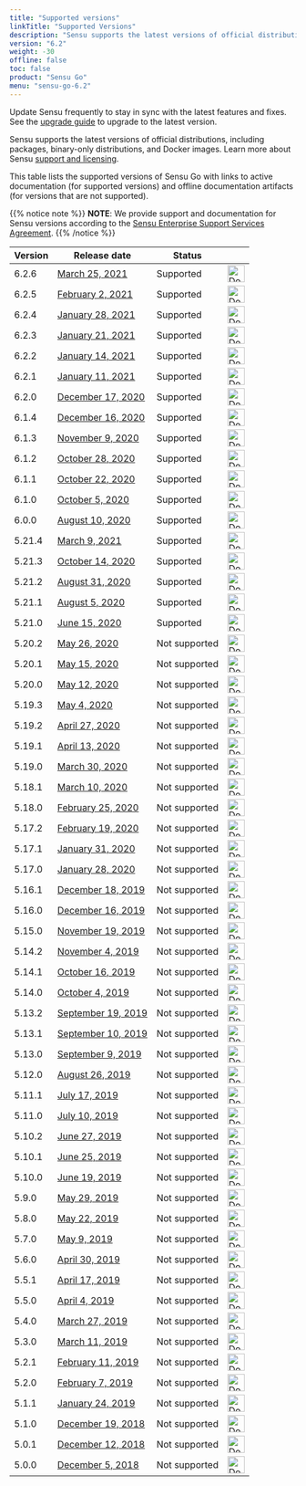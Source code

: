 ```yaml
---
title: "Supported versions"
linkTitle: "Supported Versions"
description: "Sensu supports the latest versions of official distributions, including packages, binary-only distributions, and Docker images. Read this article to learn about supported versions of Sensu."
version: "6.2"
weight: -30
offline: false
toc: false
product: "Sensu Go"
menu: "sensu-go-6.2"
---
```


Update Sensu frequently to stay in sync with the latest features and fixes.
See the [upgrade guide][1] to upgrade to the latest version.

Sensu supports the latest versions of official distributions, including packages, binary-only distributions, and Docker images.
Learn more about Sensu [support and licensing][2].

This table lists the supported versions of Sensu Go with links to active documentation (for supported versions) and offline documentation artifacts (for versions that are not supported).

{{% notice note %}}
**NOTE**: We provide support and documentation for Sensu versions according to the [Sensu Enterprise Support Services Agreement](https://sensu.io/licenses/sensu-support-services#4.-software-releases.).
{{% /notice %}}

| Version | Release date     | Status    |     |
| ------- |   -------------- | --------- | --- |
6.2.6 | [March 25, 2021][63] | Supported | <a href="https://sensu-docs.s3.amazonaws.com/pdfs/sensu-go-6-2_sensu-docs.pdf"><img src="/images/download-icon.png" width="30" height="30" title="Download Offline Docs" alt="Download Offline Docs"></a>
6.2.5 | [February 2, 2021][60] | Supported | <a href="https://sensu-docs.s3.amazonaws.com/pdfs/sensu-go-6-2_sensu-docs.pdf"><img src="/images/download-icon.png" width="30" height="30" title="Download Offline Docs" alt="Download Offline Docs"></a>
6.2.4 | [January 28, 2021][59] | Supported | <a href="https://sensu-docs.s3.amazonaws.com/pdfs/sensu-go-6-2_sensu-docs.pdf"><img src="/images/download-icon.png" width="30" height="30" title="Download Offline Docs" alt="Download Offline Docs"></a>
6.2.3 | [January 21, 2021][58] | Supported | <a href="https://sensu-docs.s3.amazonaws.com/pdfs/sensu-go-6-2_sensu-docs.pdf"><img src="/images/download-icon.png" width="30" height="30" title="Download Offline Docs" alt="Download Offline Docs"></a>
6.2.2 | [January 14, 2021][57] | Supported | <a href="https://sensu-docs.s3.amazonaws.com/pdfs/sensu-go-6-2_sensu-docs.pdf"><img src="/images/download-icon.png" width="30" height="30" title="Download Offline Docs" alt="Download Offline Docs"></a>
6.2.1 | [January 11, 2021][56] | Supported | <a href="https://sensu-docs.s3.amazonaws.com/pdfs/sensu-go-6-2_sensu-docs.pdf"><img src="/images/download-icon.png" width="30" height="30" title="Download Offline Docs" alt="Download Offline Docs"></a>
6.2.0 | [December 17, 2020][55] | Supported | <a href="https://sensu-docs.s3.amazonaws.com/pdfs/sensu-go-6-2_sensu-docs.pdf"><img src="/images/download-icon.png" width="30" height="30" title="Download Offline Docs" alt="Download Offline Docs"></a>
6.1.4 | [December 16, 2020][54] | Supported | <a href="https://sensu-docs.s3.amazonaws.com/pdfs/sensu-go-6-1_sensu-docs.pdf"><img src="/images/download-icon.png" width="30" height="30" title="Download Offline Docs" alt="Download Offline Docs"></a>
6.1.3 | [November 9, 2020][53] | Supported | <a href="https://sensu-docs.s3.amazonaws.com/pdfs/sensu-go-6-1_sensu-docs.pdf"><img src="/images/download-icon.png" width="30" height="30" title="Download Offline Docs" alt="Download Offline Docs"></a>
6.1.2 | [October 28, 2020][52] | Supported | <a href="https://sensu-docs.s3.amazonaws.com/pdfs/sensu-go-6-1_sensu-docs.pdf"><img src="/images/download-icon.png" width="30" height="30" title="Download Offline Docs" alt="Download Offline Docs"></a>
6.1.1 | [October 22, 2020][51] | Supported | <a href="https://sensu-docs.s3.amazonaws.com/pdfs/sensu-go-6-1_sensu-docs.pdf"><img src="/images/download-icon.png" width="30" height="30" title="Download Offline Docs" alt="Download Offline Docs"></a>
6.1.0 | [October 5, 2020][49] | Supported | <a href="https://sensu-docs.s3.amazonaws.com/pdfs/sensu-go-6-1_sensu-docs.pdf"><img src="/images/download-icon.png" width="30" height="30" title="Download Offline Docs" alt="Download Offline Docs"></a>
6.0.0 | [August 10, 2020][47] | Supported | <a href="https://sensu-docs.s3.amazonaws.com/pdfs/sensu-go-6-0_sensu-docs.pdf"><img src="/images/download-icon.png" width="30" height="30" title="Download Offline Docs" alt="Download Offline Docs"></a>
5.21.4 | [March 9, 2021][61] | Supported | <a href="https://sensu-docs.s3.amazonaws.com/pdfs/sensu-go-5-21_sensu-docs.pdf"><img src="/images/download-icon.png" width="30" height="30" title="Download Offline Docs" alt="Download Offline Docs"></a>
5.21.3 | [October 14, 2020][50] | Supported | <a href="https://sensu-docs.s3.amazonaws.com/pdfs/sensu-go-5-21_sensu-docs.pdf"><img src="/images/download-icon.png" width="30" height="30" title="Download Offline Docs" alt="Download Offline Docs"></a>
5.21.2 | [August 31, 2020][48] | Supported | <a href="https://sensu-docs.s3.amazonaws.com/pdfs/sensu-go-5-21_sensu-docs.pdf"><img src="/images/download-icon.png" width="30" height="30" title="Download Offline Docs" alt="Download Offline Docs"></a>
5.21.1 | [August 5, 2020][46] | Supported | <a href="https://sensu-docs.s3.amazonaws.com/pdfs/sensu-go-5-21_sensu-docs.pdf"><img src="/images/download-icon.png" width="30" height="30" title="Download Offline Docs" alt="Download Offline Docs"></a>
5.21.0 | [June 15, 2020][45] | Supported | <a href="https://sensu-docs.s3.amazonaws.com/pdfs/sensu-go-5-21_sensu-docs.pdf"><img src="/images/download-icon.png" width="30" height="30" title="Download Offline Docs" alt="Download Offline Docs"></a>
5.20.2 | [May 26, 2020][44] | Not supported | <a href="https://sensu-docs.s3.amazonaws.com/pdfs/sensu-go-5-20_sensu-docs.pdf"><img src="/images/download-icon.png" width="30" height="30" title="Download Offline Docs" alt="Download Offline Docs"></a>
5.20.1 | [May 15, 2020][43] | Not supported | <a href="https://sensu-docs.s3.amazonaws.com/pdfs/sensu-go-5-20_sensu-docs.pdf"><img src="/images/download-icon.png" width="30" height="30" title="Download Offline Docs" alt="Download Offline Docs"></a>
5.20.0 | [May 12, 2020][42] | Not supported | <a href="https://sensu-docs.s3.amazonaws.com/pdfs/sensu-go-5-20_sensu-docs.pdf"><img src="/images/download-icon.png" width="30" height="30" title="Download Offline Docs" alt="Download Offline Docs"></a>
5.19.3 | [May 4, 2020][41] | Not supported | <a href="https://sensu-docs.s3.amazonaws.com/pdfs/sensu-go-5-19_sensu-docs.pdf"><img src="/images/download-icon.png" width="30" height="30" title="Download Offline Docs" alt="Download Offline Docs"></a>
5.19.2 | [April 27, 2020][40] | Not supported | <a href="https://sensu-docs.s3.amazonaws.com/pdfs/sensu-go-5-19_sensu-docs.pdf"><img src="/images/download-icon.png" width="30" height="30" title="Download Offline Docs" alt="Download Offline Docs"></a>
5.19.1 | [April 13, 2020][39] | Not supported | <a href="https://sensu-docs.s3.amazonaws.com/pdfs/sensu-go-5-19_sensu-docs.pdf"><img src="/images/download-icon.png" width="30" height="30" title="Download Offline Docs" alt="Download Offline Docs"></a>
5.19.0 | [March 30, 2020][38] | Not supported | <a href="https://sensu-docs.s3.amazonaws.com/pdfs/sensu-go-5-19_sensu-docs.pdf"><img src="/images/download-icon.png" width="30" height="30" title="Download Offline Docs" alt="Download Offline Docs"></a>
5.18.1 | [March 10, 2020][37] | Not supported | <a href="https://sensu-docs.s3.amazonaws.com/pdfs/sensu-go-5-18_sensu-docs.pdf"><img src="/images/download-icon.png" width="30" height="30" title="Download Offline Docs" alt="Download Offline Docs"></a>
5.18.0 | [February 25, 2020][36] | Not supported | <a href="https://sensu-docs.s3.amazonaws.com/pdfs/sensu-go-5-18_sensu-docs.pdf"><img src="/images/download-icon.png" width="30" height="30" title="Download Offline Docs" alt="Download Offline Docs"></a>
5.17.2 | [February 19, 2020][35] | Not supported | <a href="https://sensu-docs.s3.amazonaws.com/pdfs/sensu-go-5-17_sensu-docs.pdf"><img src="/images/download-icon.png" width="30" height="30" title="Download Offline Docs" alt="Download Offline Docs"></a>
5.17.1 | [January 31, 2020][34] | Not supported | <a href="https://sensu-docs.s3.amazonaws.com/pdfs/sensu-go-5-17_sensu-docs.pdf"><img src="/images/download-icon.png" width="30" height="30" title="Download Offline Docs" alt="Download Offline Docs"></a>
5.17.0 | [January 28, 2020][33] | Not supported | <a href="https://sensu-docs.s3.amazonaws.com/pdfs/sensu-go-5-17_sensu-docs.pdf"><img src="/images/download-icon.png" width="30" height="30" title="Download Offline Docs" alt="Download Offline Docs"></a>
5.16.1 | [December 18, 2019][32] | Not supported | <a href="https://sensu-docs.s3.amazonaws.com/pdfs/sensu-go-5-16_sensu-docs.pdf"><img src="/images/download-icon.png" width="30" height="30" title="Download Offline Docs" alt="Download Offline Docs"></a>
5.16.0 | [December 16, 2019][31] | Not supported | <a href="https://sensu-docs.s3.amazonaws.com/pdfs/sensu-go-5-16_sensu-docs.pdf"><img src="/images/download-icon.png" width="30" height="30" title="Download Offline Docs" alt="Download Offline Docs"></a>
5.15.0 | [November 19, 2019][30] | Not supported | <a href="https://sensu-docs.s3.amazonaws.com/pdfs/sensu-go-5-15_sensu-docs.pdf"><img src="/images/download-icon.png" width="30" height="30" title="Download Offline Docs" alt="Download Offline Docs"></a>
5.14.2 | [November 4, 2019][29]  | Not supported | <a href="https://sensu-docs.s3.amazonaws.com/pdfs/sensu-go-5-14_sensu-docs.pdf"><img src="/images/download-icon.png" width="30" height="30" title="Download Offline Docs" alt="Download Offline Docs"></a>
5.14.1 | [October 16, 2019][28]  | Not supported | <a href="https://sensu-docs.s3.amazonaws.com/pdfs/sensu-go-5-14_sensu-docs.pdf"><img src="/images/download-icon.png" width="30" height="30" title="Download Offline Docs" alt="Download Offline Docs"></a>
5.14.0 | [October 4, 2019][27]   | Not supported | <a href="https://sensu-docs.s3.amazonaws.com/pdfs/sensu-go-5-14_sensu-docs.pdf"><img src="/images/download-icon.png" width="30" height="30" title="Download Offline Docs" alt="Download Offline Docs"></a>
5.13.2 | [September 19, 2019][26] | Not supported | <a href="https://sensu-docs.s3.amazonaws.com/pdfs/sensu-go-5-13_sensu-docs.pdf"><img src="/images/download-icon.png" width="30" height="30" title="Download Offline Docs" alt="Download Offline Docs"></a>
5.13.1 | [September 10, 2019][25] | Not supported | <a href="https://sensu-docs.s3.amazonaws.com/pdfs/sensu-go-5-13_sensu-docs.pdf"><img src="/images/download-icon.png" width="30" height="30" title="Download Offline Docs" alt="Download Offline Docs"></a>
5.13.0 | [September 9, 2019][24] | Not supported | <a href="https://sensu-docs.s3.amazonaws.com/pdfs/sensu-go-5-13_sensu-docs.pdf"><img src="/images/download-icon.png" width="30" height="30" title="Download Offline Docs" alt="Download Offline Docs"></a>
5.12.0 | [August 26, 2019][23]  | Not supported | <a href="https://sensu-docs.s3.amazonaws.com/pdfs/sensu-go-5-12_sensu-docs.pdf"><img src="/images/download-icon.png" width="30" height="30" title="Download Offline Docs" alt="Download Offline Docs"></a>
5.11.1 | [July 17, 2019][22]    | Not supported | <a href="https://sensu-docs.s3.amazonaws.com/pdfs/sensu-go-5-11_sensu-docs.pdf"><img src="/images/download-icon.png" width="30" height="30" title="Download Offline Docs" alt="Download Offline Docs"></a>
5.11.0 | [July 10, 2019][21]     | Not supported | <a href="https://sensu-docs.s3.amazonaws.com/pdfs/sensu-go-5-11_sensu-docs.pdf"><img src="/images/download-icon.png" width="30" height="30" title="Download Offline Docs" alt="Download Offline Docs"></a>
5.10.2 | [June 27, 2019][20]     | Not supported | <a href="https://sensu-docs.s3.amazonaws.com/pdfs/sensu-go-5-10_sensu-docs.pdf"><img src="/images/download-icon.png" width="30" height="30" title="Download Offline Docs" alt="Download Offline Docs"></a>
5.10.1 | [June 25, 2019][19]     | Not supported | <a href="https://sensu-docs.s3.amazonaws.com/pdfs/sensu-go-5-10_sensu-docs.pdf"><img src="/images/download-icon.png" width="30" height="30" title="Download Offline Docs" alt="Download Offline Docs"></a>
5.10.0 | [June 19, 2019][18]      | Not supported | <a href="https://sensu-docs.s3.amazonaws.com/pdfs/sensu-go-5-10_sensu-docs.pdf"><img src="/images/download-icon.png" width="30" height="30" title="Download Offline Docs" alt="Download Offline Docs"></a>
5.9.0 | [May 29, 2019][17]        | Not supported | <a href="https://sensu-docs.s3.amazonaws.com/pdfs/sensu-go-5-9_sensu-docs.pdf"><img src="/images/download-icon.png" width="30" height="30" title="Download Offline Docs" alt="Download Offline Docs"></a>
5.8.0 | [May 22, 2019][16]        | Not supported | <a href="https://sensu-docs.s3.amazonaws.com/pdfs/sensu-go-5-8_sensu-docs.pdf"><img src="/images/download-icon.png" width="30" height="30" title="Download Offline Docs" alt="Download Offline Docs"></a>
5.7.0 | [May 9, 2019][15]         | Not supported | <a href="https://sensu-docs.s3.amazonaws.com/pdfs/sensu-go-5-7_sensu-docs.pdf"><img src="/images/download-icon.png" width="30" height="30" title="Download Offline Docs" alt="Download Offline Docs"></a>
5.6.0 | [April 30, 2019][14]      | Not supported | <a href="https://sensu-docs.s3.amazonaws.com/pdfs/sensu-go-5-6_sensu-docs.pdf"><img src="/images/download-icon.png" width="30" height="30" title="Download Offline Docs" alt="Download Offline Docs"></a>
5.5.1 | [April 17, 2019][13]      | Not supported | <a href="https://sensu-docs.s3.amazonaws.com/pdfs/sensu-go-5-5_sensu-docs.pdf"><img src="/images/download-icon.png" width="30" height="30" title="Download Offline Docs" alt="Download Offline Docs"></a>
5.5.0 | [April 4, 2019][12]       | Not supported | <a href="https://sensu-docs.s3.amazonaws.com/pdfs/sensu-go-5-5_sensu-docs.pdf"><img src="/images/download-icon.png" width="30" height="30" title="Download Offline Docs" alt="Download Offline Docs"></a>
5.4.0 | [March 27, 2019][11]      | Not supported | <a href="https://sensu-docs.s3.amazonaws.com/pdfs/sensu-go-5-4_sensu-docs.pdf"><img src="/images/download-icon.png" width="30" height="30" title="Download Offline Docs" alt="Download Offline Docs"></a>
5.3.0 | [March 11, 2019][10]      | Not supported | <a href="https://sensu-docs.s3.amazonaws.com/pdfs/sensu-go-5-3_sensu-docs.pdf"><img src="/images/download-icon.png" width="30" height="30" title="Download Offline Docs" alt="Download Offline Docs"></a>
5.2.1 | [February 11, 2019][9]    | Not supported | <a href="https://sensu-docs.s3.amazonaws.com/pdfs/sensu-go-5-2_sensu-docs.pdf"><img src="/images/download-icon.png" width="30" height="30" title="Download Offline Docs" alt="Download Offline Docs"></a>
5.2.0 | [February 7, 2019][8]    | Not supported | <a href="https://sensu-docs.s3.amazonaws.com/pdfs/sensu-go-5-2_sensu-docs.pdf"><img src="/images/download-icon.png" width="30" height="30" title="Download Offline Docs" alt="Download Offline Docs"></a>
5.1.1 | [January 24, 2019][7]     | Not supported | <a href="https://sensu-docs.s3.amazonaws.com/pdfs/sensu-go-5-1_sensu-docs.pdf"><img src="/images/download-icon.png" width="30" height="30" title="Download Offline Docs" alt="Download Offline Docs"></a>
5.1.0 | [December 19, 2018][6]    | Not supported | <a href="https://sensu-docs.s3.amazonaws.com/pdfs/sensu-go-5-1_sensu-docs.pdf"><img src="/images/download-icon.png" width="30" height="30" title="Download Offline Docs" alt="Download Offline Docs"></a>
5.0.1 | [December 12, 2018][5]    | Not supported | <a href="https://sensu-docs.s3.amazonaws.com/pdfs/sensu-go-5-0_sensu-docs.pdf"><img src="/images/download-icon.png" width="30" height="30" title="Download Offline Docs" alt="Download Offline Docs"></a>
5.0.0 | [December 5, 2018][4]     | Not supported | <a href="https://sensu-docs.s3.amazonaws.com/pdfs/sensu-go-5-0_sensu-docs.pdf"><img src="/images/download-icon.png" width="30" height="30" title="Download Offline Docs" alt="Download Offline Docs"></a>

[1]: https://docs.sensu.io/sensu-go/latest/installation/upgrade/
[2]: https://docs.sensu.io/sensu-go/latest/commercial/
[3]: https://sensu.io/licenses/sensu-support-services#4.-software-releases.
[4]: https://docs.sensu.io/sensu-go/latest/release-notes/#500-release-notes
[5]: https://docs.sensu.io/sensu-go/latest/release-notes/#501-release-notes
[6]: https://docs.sensu.io/sensu-go/latest/release-notes/#510-release-notes
[7]: https://docs.sensu.io/sensu-go/latest/release-notes/#511-release-notes
[8]: https://docs.sensu.io/sensu-go/latest/release-notes/#520-release-notes
[9]: https://docs.sensu.io/sensu-go/latest/release-notes/#521-release-notes
[10]: https://docs.sensu.io/sensu-go/latest/release-notes/#530-release-notes
[11]: https://docs.sensu.io/sensu-go/latest/release-notes/#540-release-notes
[12]: https://docs.sensu.io/sensu-go/latest/release-notes/#550-release-notes
[13]: https://docs.sensu.io/sensu-go/latest/release-notes/#551-release-notes
[14]: https://docs.sensu.io/sensu-go/latest/release-notes/#560-release-notes
[15]: https://docs.sensu.io/sensu-go/latest/release-notes/#570-release-notes
[16]: https://docs.sensu.io/sensu-go/latest/release-notes/#580-release-notes
[17]: https://docs.sensu.io/sensu-go/latest/release-notes/#590-release-notes
[18]: https://docs.sensu.io/sensu-go/latest/release-notes/#5100-release-notes
[19]: https://docs.sensu.io/sensu-go/latest/release-notes/#5101-release-notes
[20]: https://docs.sensu.io/sensu-go/latest/release-notes/#5102-release-notes
[21]: https://docs.sensu.io/sensu-go/latest/release-notes/#5110-release-notes
[22]: https://docs.sensu.io/sensu-go/latest/release-notes/#5111-release-notes
[23]: https://docs.sensu.io/sensu-go/latest/release-notes/#5120-release-notes
[24]: https://docs.sensu.io/sensu-go/latest/release-notes/#5130-release-notes
[25]: https://docs.sensu.io/sensu-go/latest/release-notes/#5131-release-notes
[26]: https://docs.sensu.io/sensu-go/latest/release-notes/#5132-release-notes
[27]: https://docs.sensu.io/sensu-go/latest/release-notes/#5140-release-notes
[28]: https://docs.sensu.io/sensu-go/latest/release-notes/#5141-release-notes
[29]: https://docs.sensu.io/sensu-go/latest/release-notes/#5142-release-notes
[30]: https://docs.sensu.io/sensu-go/latest/release-notes/#5150-release-notes
[31]: https://docs.sensu.io/sensu-go/latest/release-notes/#5160-release-notes
[32]: https://docs.sensu.io/sensu-go/latest/release-notes/#5161-release-notes
[33]: https://docs.sensu.io/sensu-go/latest/release-notes/#5170-release-notes
[34]: https://docs.sensu.io/sensu-go/latest/release-notes/#5171-release-notes
[35]: https://docs.sensu.io/sensu-go/latest/release-notes/#5172-release-notes
[36]: https://docs.sensu.io/sensu-go/latest/release-notes/#5180-release-notes
[37]: https://docs.sensu.io/sensu-go/latest/release-notes/#5181-release-notes
[38]: https://docs.sensu.io/sensu-go/latest/release-notes/#5190-release-notes
[39]: https://docs.sensu.io/sensu-go/latest/release-notes/#5191-release-notes
[40]: https://docs.sensu.io/sensu-go/latest/release-notes/#5192-release-notes
[41]: https://docs.sensu.io/sensu-go/latest/release-notes/#5193-release-notes
[42]: https://docs.sensu.io/sensu-go/latest/release-notes/#5200-release-notes
[43]: https://docs.sensu.io/sensu-go/latest/release-notes/#5201-release-notes
[44]: https://docs.sensu.io/sensu-go/latest/release-notes/#5202-release-notes
[45]: https://docs.sensu.io/sensu-go/latest/release-notes/#5210-release-notes
[46]: https://docs.sensu.io/sensu-go/latest/release-notes/#5211-release-notes
[47]: https://docs.sensu.io/sensu-go/latest/release-notes/#600-release-notes
[48]: https://docs.sensu.io/sensu-go/latest/release-notes/#5212-release-notes
[49]: https://docs.sensu.io/sensu-go/latest/release-notes/#610-release-notes
[50]: https://docs.sensu.io/sensu-go/latest/release-notes/#5213-release-notes
[51]: https://docs.sensu.io/sensu-go/latest/release-notes/#611-release-notes
[52]: https://docs.sensu.io/sensu-go/latest/release-notes/#612-release-notes
[53]: https://docs.sensu.io/sensu-go/latest/release-notes/#613-release-notes
[54]: https://docs.sensu.io/sensu-go/latest/release-notes/#614-release-notes
[55]: https://docs.sensu.io/sensu-go/latest/release-notes/#620-release-notes
[56]: https://docs.sensu.io/sensu-go/latest/release-notes/#621-release-notes
[57]: https://docs.sensu.io/sensu-go/latest/release-notes/#622-release-notes
[58]: https://docs.sensu.io/sensu-go/latest/release-notes/#623-release-notes
[59]: https://docs.sensu.io/sensu-go/latest/release-notes/#624-release-notes
[60]: https://docs.sensu.io/sensu-go/latest/release-notes/#625-release-notes
[61]: https://docs.sensu.io/sensu-go/latest/release-notes/#5214-release-notes
[63]: https://docs.sensu.io/sensu-go/latest/release-notes/#626-release-notes
